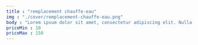 ```yaml
---
title : "remplacement chauffe-eau"
img : "./cover/remplacement-chauffe-eau.png"
body : "Lorem ipsum dolor sit amet, consectetur adipiscing elit. Nulla ut rutrum leo. Fusce elementum, mi"
priceMin : 10
priceMax : 150
---
```


